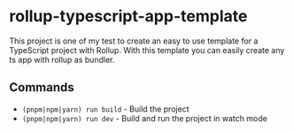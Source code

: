 # rollup-typescript-app-template

This project is one of my test to create an easy to use template for a TypeScript project with Rollup. With this template you can easily create any ts app with rollup as bundler.

## Commands

* `(pnpm|npm|yarn) run build` - Build the project
* `(pnpm|npm|yarn) run dev` - Build and run the project in watch mode